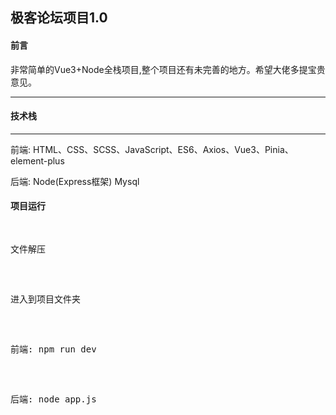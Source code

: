 <h2>极客论坛项目1.0</h2>

<h4>前言</h4>
<p>非常简单的Vue3+Node全栈项目,整个项目还有未完善的地方。希望大佬多提宝贵意见。</p>
<hr />
<h4>技术栈</h4>
<hr />
<div>
  <p>前端: HTML、CSS、SCSS、JavaScript、ES6、Axios、Vue3、Pinia、element-plus</p>
  <p>后端: Node(Express框架) Mysql </p>
</div>
<h4>项目运行</h4>
<pre>
  <p>文件解压</p>
  <p>进入到项目文件夹</p>
  <p>前端: npm run dev</p>
  <p>后端: node app.js</p>
</pre>
